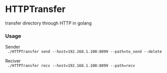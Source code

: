 # HTTPTransfer
transfer directory through HTTP in golang

### Usage

Sender  
` ./HTTPTransfer send --host=192.168.1.100:8099 --path=to_send --delete`

 Reciver  
` ./HTTPTransfer recv --host=192.168.1.100:8099 --path=recv`
